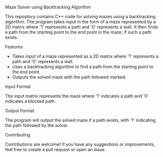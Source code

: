 Maze Solver using Backtracking Algorithm

This repository contains C++ code for solving mazes using a backtracking algorithm. The program takes input in the form of a maze represented by a 2D matrix where '1' represents a path and '0' represents a wall. It then finds a path from the starting point to the end point in the maze, if such a path exists.

Features

- Takes input of a maze represented as a 2D matrix where '1' represents a path and '0' represents a wall.
- Uses a backtracking algorithm to find a path from the starting point to the end point.
- Outputs the solved maze with the path followed marked.

Input Format

The input matrix represents the maze where '1' indicates a path and '0' indicates a blocked path.

Output Format

The program will output the solved maze if a path exists, with '1' indicating the path followed by the solver.

Contributing

Contributions are welcome! If you have any suggestions or improvements, feel free to create a pull request or open an issue.
